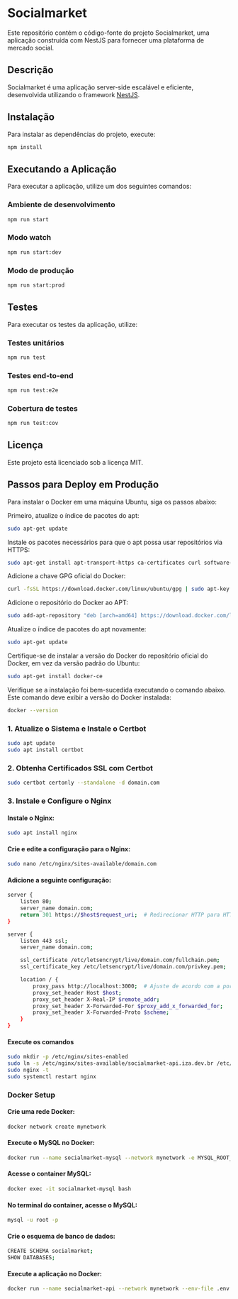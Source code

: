 # Socialmarket

Este repositório contém o código-fonte do projeto Socialmarket, uma aplicação construída com NestJS para fornecer uma plataforma de mercado social.

## Descrição

Socialmarket é uma aplicação server-side escalável e eficiente, desenvolvida utilizando o framework [NestJS](https://nestjs.com/).

## Instalação

Para instalar as dependências do projeto, execute:

```bash
npm install
```

## Executando a Aplicação

Para executar a aplicação, utilize um dos seguintes comandos:

### Ambiente de desenvolvimento
```bash
npm run start
```

### Modo watch
```bash
npm run start:dev
```

### Modo de produção
```bash
npm run start:prod
```

## Testes

Para executar os testes da aplicação, utilize:

### Testes unitários
```bash
npm run test
```

### Testes end-to-end
```bash
npm run test:e2e
```

### Cobertura de testes
```bash
npm run test:cov
```

## Licença

Este projeto está licenciado sob a licença MIT.

## Passos para Deploy em Produção

Para instalar o Docker em uma máquina Ubuntu, siga os passos abaixo:

Primeiro, atualize o índice de pacotes do apt:

```bash
sudo apt-get update
```

Instale os pacotes necessários para que o apt possa usar repositórios via HTTPS:

```bash
sudo apt-get install apt-transport-https ca-certificates curl software-properties-common
```

Adicione a chave GPG oficial do Docker:

```bash
curl -fsSL https://download.docker.com/linux/ubuntu/gpg | sudo apt-key add -
```

Adicione o repositório do Docker ao APT:

```bash
sudo add-apt-repository "deb [arch=amd64] https://download.docker.com/linux/ubuntu $(lsb_release -cs) stable"
```

Atualize o índice de pacotes do apt novamente:

```bash
sudo apt-get update
```

Certifique-se de instalar a versão do Docker do repositório oficial do Docker, em vez da versão padrão do Ubuntu:

```bash
sudo apt-get install docker-ce
```

Verifique se a instalação foi bem-sucedida executando o comando abaixo. Este comando deve exibir a versão do Docker instalada:

```bash
docker --version
```

### 1. Atualize o Sistema e Instale o Certbot
```bash
sudo apt update
sudo apt install certbot
```

### 2. Obtenha Certificados SSL com Certbot
```bash
sudo certbot certonly --standalone -d domain.com
```

### 3. Instale e Configure o Nginx

#### Instale o Nginx:
```bash
sudo apt install nginx
```

#### Crie e edite a configuração para o Nginx:
```bash
sudo nano /etc/nginx/sites-available/domain.com
```

#### Adicione a seguinte configuração:
```bash
server {
    listen 80;
    server_name domain.com;
    return 301 https://$host$request_uri;  # Redirecionar HTTP para HTTPS
}

server {
    listen 443 ssl;
    server_name domain.com;

    ssl_certificate /etc/letsencrypt/live/domain.com/fullchain.pem;
    ssl_certificate_key /etc/letsencrypt/live/domain.com/privkey.pem;

    location / {
        proxy_pass http://localhost:3000;  # Ajuste de acordo com a porta da sua aplicação
        proxy_set_header Host $host;
        proxy_set_header X-Real-IP $remote_addr;
        proxy_set_header X-Forwarded-For $proxy_add_x_forwarded_for;
        proxy_set_header X-Forwarded-Proto $scheme;
    }
}
```

#### Execute os comandos
```bash
sudo mkdir -p /etc/nginx/sites-enabled
sudo ln -s /etc/nginx/sites-available/socialmarket-api.iza.dev.br /etc/nginx/sites-enabled/
sudo nginx -t
sudo systemctl restart nginx
```

### Docker Setup

#### Crie uma rede Docker:
```bash
docker network create mynetwork
```

#### Execute o MySQL no Docker:
```bash
docker run --name socialmarket-mysql --network mynetwork -e MYSQL_ROOT_PASSWORD=password -d -p 3306:3306 mysql:latest
```

#### Acesse o container MySQL:
```bash
docker exec -it socialmarket-mysql bash
```

#### No terminal do container, acesse o MySQL:
```bash
mysql -u root -p
```

#### Crie o esquema de banco de dados:
```bash
CREATE SCHEMA socialmarket;
SHOW DATABASES;
```

#### Execute a aplicação no Docker:
```bash
docker run --name socialmarket-api --network mynetwork --env-file .env -d -p 3000:3000 izaeldev/socialmarket-api:1.0
```
